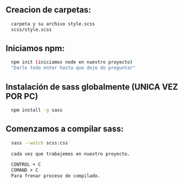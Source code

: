 ## Creacion de carpetas:
```bash
  carpeta y su archivo style.scss
  scss/style.scss
```
    
## Iniciamos npm:

```bash
  npm init (iniciamos node en nuestro proyecto)
  "Darle todo enter hasta que deje de preguntar" 
```
    
## Instalación de sass globalmente (UNICA VEZ POR PC) 
```bash
  npm install -g sass
```

## Comenzamos a compilar sass:
```bash
  sass --watch scss:css 

  cada vez que trabajemos en nuestro proyecto.

  CONTROL + C  
  COMAND + C
  Para frenar proceso de compilado.
```
